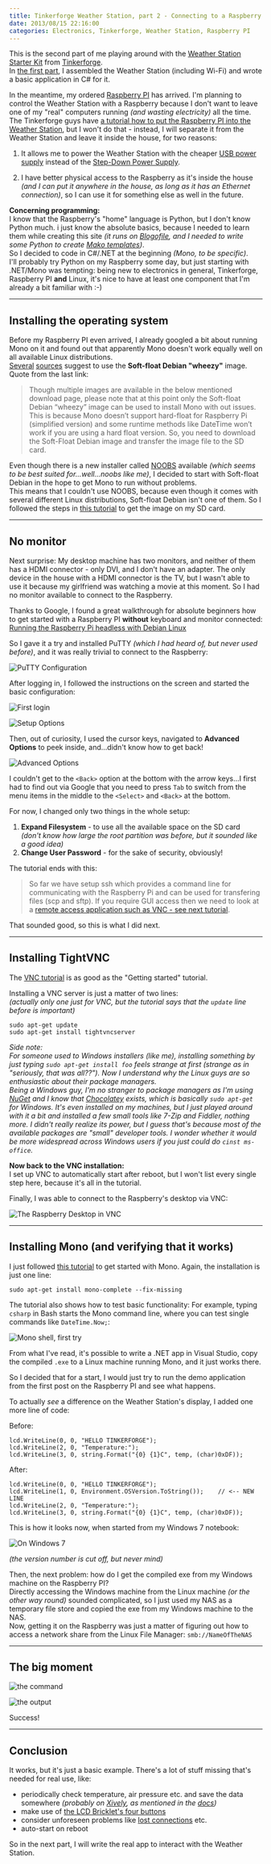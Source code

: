 ```yaml
---
title: Tinkerforge Weather Station, part 2 - Connecting to a Raspberry PI
date: 2013/08/15 22:16:00
categories: Electronics, Tinkerforge, Weather Station, Raspberry PI
---
```


This is the second part of me playing around with the [Weather Station Starter Kit](http://www.tinkerforge.com/en/doc/Kits/WeatherStation/WeatherStation.html) from [Tinkerforge](http://www.tinkerforge.com).  
In [the first part](/2013/06/17/tinkerforge-weather-station-part-1-intro-and-construction/), I assembled the Weather Station (including Wi-Fi) and wrote a basic application in C# for it.

In the meantime, my ordered [Raspberry PI](http://www.raspberrypi.org/) has arrived. I'm planning to control the Weather Station with a Raspberry because I don't want to leave one of my "real" computers running *(and wasting electricity)* all the time. The Tinkerforge guys have [a tutorial how to put the Raspberry PI into the Weather Station](http://www.tinkerforge.com/en/doc/Kits/WeatherStation/Construction_RaspberryPi.html), but I won't do that - instead, I will separate it from the Weather Station and leave it inside the house, for two reasons:

1. It allows me to power the Weather Station with the cheaper [USB power supply](https://www.tinkerforge.com/en/shop/power-supplies/usb-power-supply.html) instead of the [Step-Down Power Supply](https://www.tinkerforge.com/en/shop/power-supplies/step-down-power-supply.html).
 
2. I have better physical access to the Raspberry as it's inside the house *(and I can put it anywhere in the house, as long as it has an Ethernet connection)*, so I can use it for something else as well in the future.


**Concerning programming:**  
I know that the Raspberry's "home" language is Python, but I don't know Python much. i just know the absolute basics, because I needed to learn them while creating this site *(it runs on [Blogofile](http://www.blogofile.com/), and I needed to write some Python to create [Mako templates](http://www.makotemplates.org/))*.  
So I decided to code in C#/.NET at the beginning *(Mono, to be specific)*.  
I'll probably try Python on my Raspberry some day, but just starting with .NET/Mono was tempting: being new to electronics in general, Tinkerforge, Raspberry PI **and** Linux, it's nice to have at least one component that I'm already a bit familiar with :-)   

---

## Installing the operating system

Before my Raspberry PI even arrived, I already googled a bit about running Mono on it and found out that apparently Mono doesn't work equally well on all available Linux distributions.  
[Several](http://raspberrypi.stackexchange.com/a/5099/8004) [sources](http://www.amazedsaint.com/2013/04/hack-raspberry-pi-how-to-build.html) suggest to use the **Soft-float Debian "wheezy"** image.  
Quote from the last link:

> Though multiple images are available in the below mentioned download page, please note that at this point only the Soft-float Debian “wheezy” image can be used to install Mono with out issues. This is because Mono doesn’t support hard-float for Raspberry Pi (simplified version) and some runtime methods like DateTime won’t work if you are using a hard float version. So, you need to download the Soft-Float Debian image and transfer the image file to the SD card.

Even though there is a new installer called [NOOBS](http://www.raspberrypi.org/archives/4100) available *(which seems to be best suited for...well...noobs like me)*, I decided to start with Soft-float Debian in the hope to get Mono to run without problems.  
This means that I couldn't use NOOBS, because even though it comes with several different Linux distributions, Soft-float Debian isn't one of them. So I followed the steps in [this tutorial](http://elinux.org/RPi_Easy_SD_Card_Setup#Using_the_Win32DiskImager_program) to get the image on my SD card.

---

## No monitor

Next surprise: My desktop machine has two monitors, and neither of them has a HDMI connector - only DVI, and I don't have an adapter.
The only device in the house with a HDMI connector is the TV, but I wasn't able to use it because my girlfriend was watching a movie at this moment. So I had no monitor available to connect to the Raspberry.

Thanks to Google, I found a great walkthrough for absolute beginners how to get started with a Raspberry PI **without** keyboard and monitor connected:  
[Running the Raspberry Pi headless with Debian Linux](http://www.penguintutor.com/linux/raspberrypi-headless)

So I gave it a try and installed PuTTY *(which I had heard of, but never used before)*, and it was really trivial to connect to the Raspberry:

![PuTTY Configuration](/img/tinkerforge-02-putty-configuration.png "PuTTY Configuration")

After logging in, I followed the instructions on the screen and started the basic configuration:

![First login](/img/tinkerforge-02-first-login.png "First login")

![Setup Options](/img/tinkerforge-02-setup-options.png "Setup Options")

Then, out of curiosity, I used the cursor keys, navigated to **Advanced Options** to peek inside, and...didn't know how to get back!

![Advanced Options](/img/tinkerforge-02-advanced-options.png "Advanced Options")

I couldn't get to the `<Back>` option at the bottom with the arrow keys...I first had to find out via Google that you need to press `Tab` to switch from the menu items in the middle to the `<Select>` and `<Back>` at the bottom.

For now, I changed only two things in the whole setup:

1. **Expand Filesystem** - to use all the available space on the SD card  
  *(don't know how large the root partition was before, but it sounded like a good idea)*
2. **Change User Password** - for the sake of security, obviously!


The tutorial ends with this:

> So far we have setup ssh which provides a command line for communicating with the Raspberry Pi and can be used for transfering files (scp and sftp). If you require GUI access then we need to look at a [remote access application such as VNC - see next tutorial](http://www.penguintutor.com/linux/tightvnc).

That sounded good, so this is what I did next.

---

## Installing TightVNC

The [VNC tutorial](http://www.penguintutor.com/linux/tightvnc) is as good as the "Getting started" tutorial.

Installing a VNC server is just a matter of two lines:  
*(actually only one just for VNC, but the tutorial says that the `update` line before is important)*

	sudo apt-get update
	sudo apt-get install tightvncserver


*Side note:  
For someone used to Windows installers (like me), installing something by just typing `sudo apt-get install foo` feels strange at first (strange as in "seriously, that was all??"). Now I understand why the Linux guys are so enthusiastic about their package managers.  
Being a Windows guy, I'm no stranger to package managers as I'm using [NuGet](https://www.nuget.org/) and I know that [Chocolatey](http://chocolatey.org/) exists, which is basically `sudo apt-get` for Windows. It's even installed on my machines, but I just played around with it a bit and installed a few small tools like 7-Zip and Fiddler, nothing more. I didn't really realize its power, but I guess that's because most of the available packages are "small" developer tools. I wonder whether it would be more widespread across Windows users if you just could do `cinst ms-office`.*

**Now back to the VNC installation:**  
I set up VNC to automatically start after reboot, but I won't list every single step here, because it's all in the tutorial.

Finally, I was able to connect to the Raspberry's desktop via VNC:

![The Raspberry Desktop in VNC](/img/tinkerforge-02-vnc-desktop.jpg "The Raspberry Desktop in VNC")

---

## Installing Mono (and verifying that it works)

I just followed [this tutorial](http://www.amazedsaint.com/2013/04/hack-raspberry-pi-how-to-build.html) to get started with Mono. Again, the installation is just one line:

    sudo apt-get install mono-complete --fix-missing
    
The tutorial also shows how to test basic functionality: For example, typing `csharp` in Bash starts the Mono command line, where you can test single commands like `DateTime.Now;`:

![Mono shell, first try](/img/tinkerforge-02-mono-shell.png "Mono shell, first try")


From what I've read, it's possible to write a .NET app in Visual Studio, copy the compiled `.exe` to a Linux machine running Mono, and it just works there.

So I decided that for a start, I would just try to run the demo application from the first post on the Raspberry PI and see what happens.

To actually *see* a difference on the Weather Station's display, I added one more line of code:

Before:

    lcd.WriteLine(0, 0, "HELLO TINKERFORGE");
    lcd.WriteLine(2, 0, "Temperature:");
    lcd.WriteLine(3, 0, string.Format("{0} {1}C", temp, (char)0xDF));

After:

    lcd.WriteLine(0, 0, "HELLO TINKERFORGE");
    lcd.WriteLine(1, 0, Environment.OSVersion.ToString());    // <-- NEW LINE
    lcd.WriteLine(2, 0, "Temperature:");
    lcd.WriteLine(3, 0, string.Format("{0} {1}C", temp, (char)0xDF));

This is how it looks now, when started from my Windows 7 notebook:

![On Windows 7](/img/tinkerforge-02-windows-display.jpg "On Windows 7")

*(the version number is cut off, but never mind)*

Then, the next problem: how do I get the compiled exe from my Windows machine on the Raspberry PI?  
Directly accessing the Windows machine from the Linux machine *(or the other way round)* sounded complicated, so I just used my NAS as a temporary file store and copied the exe from my Windows machine to the NAS.  
Now, getting it on the Raspberry was just a matter of figuring out how to access a network share from the Linux File Manager: `smb://NameOfTheNAS`

---

## The big moment

![the command](/img/tinkerforge-02-mono-finalshell.png "the command")

![the output](/img/tinkerforge-02-mono-finaldisplay.jpg "the output")


Success!

---

## Conclusion

It works, but it's just a basic example. There's a lot of stuff missing that's needed for real use, like:

- periodically check temperature, air pressure etc. and save the data somewhere *(probably on [Xively](https://xively.com/), as mentioned in the [docs](http://www.tinkerforge.com/en/doc/Kits/WeatherStation/WeatherStation.html#starter-kit-weather-station-xively))*
- make use of [the LCD Bricklet's four buttons](http://www.tinkerforge.com/en/doc/Kits/WeatherStation/WeatherStation.html#starter-kit-weather-station-button-control)
- consider unforeseen problems like [lost connections](http://www.tinkerforge.com/en/doc/Tutorials/Tutorial_Rugged/Tutorial.html#tutorial-rugged-approach) etc.
- auto-start on reboot

So in the next part, I will write the real app to interact with the Weather Station.